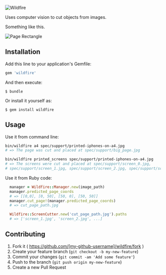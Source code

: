 ![Wildfire](https://cloud.githubusercontent.com/assets/1877286/4690691/828a2a64-56f5-11e4-883a-345e8fed2383.png)


Uses computer vision to cut objects from images.

Something like this.

![Page Rectangle](https://cloud.githubusercontent.com/assets/1877286/4446183/244f081a-4800-11e4-8b71-b7abe348e2c1.png)

## Installation

Add this line to your application's Gemfile:

```ruby
gem 'wildfire'
```

And then execute:

    $ bundle

Or install it yourself as:

    $ gem install wildfire

## Usage

Use it from command line:
```sh
bin/wildfire a4 spec/support/printed-iphones-on-a4.jpg
# => The page was cut and placed at spec/support/big_page.jpg

bin/wildfire printed_screens spec/support/printed-iphones-on-a4.jpg
# => The screens were cut and placed at spec/support/screen_0.jpg,
# spec/support/screen_1.jpg, spec/support/screen_2.jpg, spec/support/screen_3.jpg
```

Use it from Ruby code:
```ruby
  manager = Wildfire::Manager.new(image_path)
  manager.predicted_page_coords
  # => [[0,0], [0, 50], [50, 0], [50, 50]]
  manager.cut_page!(manager.predicted_page_coords)
  # => cut_page_path.jpg

  Wildfire::ScreenCutter.new('cut_page_path.jpg').paths
  # => ['screen_1.jpg', 'screen_2.jpg', ...]
```

## Contributing

1. Fork it ( https://github.com/[my-github-username]/wildfire/fork )
2. Create your feature branch (`git checkout -b my-new-feature`)
3. Commit your changes (`git commit -am 'Add some feature'`)
4. Push to the branch (`git push origin my-new-feature`)
5. Create a new Pull Request
